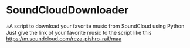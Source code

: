 # SoundCloudDownloader
🎶A script to download your favorite music from SoundCloud using Python Just give the link of your favorite music to the script like this https://m.soundcloud.com/reza-pishro-rail/maa
